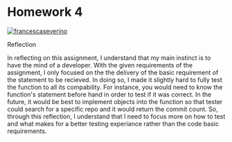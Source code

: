 # Homework 4
[![francescaseverino](https://circleci.com/gh/francescaseverino/SSW567.svg?style=svg&circle-token=ecfed652cf813bd6a4d36b4a09b7d5a8c35c65da)](https://app.circleci.com/pipelines/github/francescaseverino/SSW567)

Reflection

In reflecting on this assignment, I understand that my main instinct is to have the mind of a developer. With the given requirements of the assignment, I only focused on the the delivery of the basic requirement of the statement to be recieved. In doing so, I made it slightly hard to fully test the function to all its compability. For instance, you would need to know the function's statement before hand in order to test if it was correct. In the future, it would be best to implement objects into the function so that tester could search for a specific repo and it would return the commit count. So, through this reflection, I understand that I need to focus more on how to test and what makes for a better testing experiance rather than the code basic requirements.
